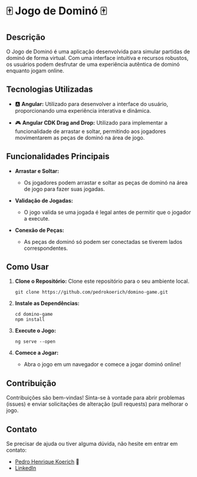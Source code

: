 # 🀄️ Jogo de Dominó 🀄️

## Descrição

O Jogo de Dominó é uma aplicação desenvolvida para simular partidas de dominó de forma virtual. Com uma interface intuitiva e recursos robustos, os usuários podem desfrutar de uma experiência autêntica de dominó enquanto jogam online.

## Tecnologias Utilizadas

- 🅰️ **Angular:** Utilizado para desenvolver a interface do usuário, proporcionando uma experiência interativa e dinâmica.

- 🎮 **Angular CDK Drag and Drop:** Utilizado para implementar a funcionalidade de arrastar e soltar, permitindo aos jogadores movimentarem as peças de dominó na área de jogo.

## Funcionalidades Principais

- **Arrastar e Soltar:**
  - Os jogadores podem arrastar e soltar as peças de dominó na área de jogo para fazer suas jogadas.

- **Validação de Jogadas:**
  - O jogo valida se uma jogada é legal antes de permitir que o jogador a execute.

- **Conexão de Peças:**
  - As peças de dominó só podem ser conectadas se tiverem lados correspondentes.

## Como Usar

1. **Clone o Repositório:** Clone este repositório para o seu ambiente local.
    ```
    git clone https://github.com/pedrokoerich/domino-game.git
    ```

2. **Instale as Dependências:**
    ```
    cd domino-game
    npm install
    ```

3. **Execute o Jogo:**
    ```
    ng serve --open
    ```

4. **Comece a Jogar:**
   - Abra o jogo em um navegador e comece a jogar dominó online!

## Contribuição

Contribuições são bem-vindas! Sinta-se à vontade para abrir problemas (issues) e enviar solicitações de alteração (pull requests) para melhorar o jogo.

## Contato

Se precisar de ajuda ou tiver alguma dúvida, não hesite em entrar em contato:

- [Pedro Henrique Koerich](https://github.com/pedrokoerich) 📧 
- [LinkedIn](https://www.linkedin.com/in/pedro-henrique-koerich/)
